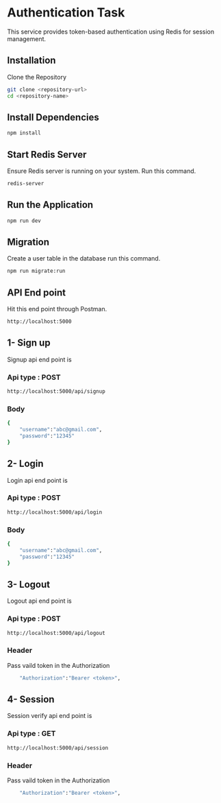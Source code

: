 # Authentication Task

This service provides token-based authentication using Redis for session management. 

## Installation

Clone the Repository

```bash
git clone <repository-url>
cd <repository-name>

```
## Install Dependencies
```bash
npm install
```

## Start Redis Server
Ensure Redis server is running on your system. Run this command.
```bash
redis-server
```

## Run the Application

```bash
npm run dev
```
## Migration
Create a user table in the database run this command.
```bash
npm run migrate:run
``` 
## API End point
Hit this end point through Postman.
```bash
http://localhost:5000
```
## 1- Sign up
Signup api end point is
### Api type : POST
```bash
http://localhost:5000/api/signup
```
### Body
```bash
{
    "username":"abc@gmail.com",
    "password":"12345"
}
```

## 2- Login
Login api end point is
### Api type : POST
```bash
http://localhost:5000/api/login
```
### Body
```bash
{
    "username":"abc@gmail.com",
    "password":"12345"
}
```

## 3- Logout
Logout api end point is
### Api type : POST
```bash
http://localhost:5000/api/logout
```
### Header
Pass vaild token in the Authorization
```bash
    "Authorization":"Bearer <token>",
```

## 4- Session
Session verify api end point is
### Api type : GET
```bash
http://localhost:5000/api/session
```
### Header
Pass vaild token in the Authorization
```bash
    "Authorization":"Bearer <token>",
```
